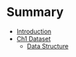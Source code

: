 # Summary

* [Introduction](README.md)
* [Ch1 Dataset](chapter1.md)
  * [Data Structure](chapter1/data-structure.md)

